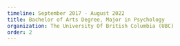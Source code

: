 ```yaml
---
timeline: September 2017 - August 2022
title: Bachelor of Arts Degree, Major in Psychology
organization: The University Of British Columbia (UBC)
order: 2
---
```

